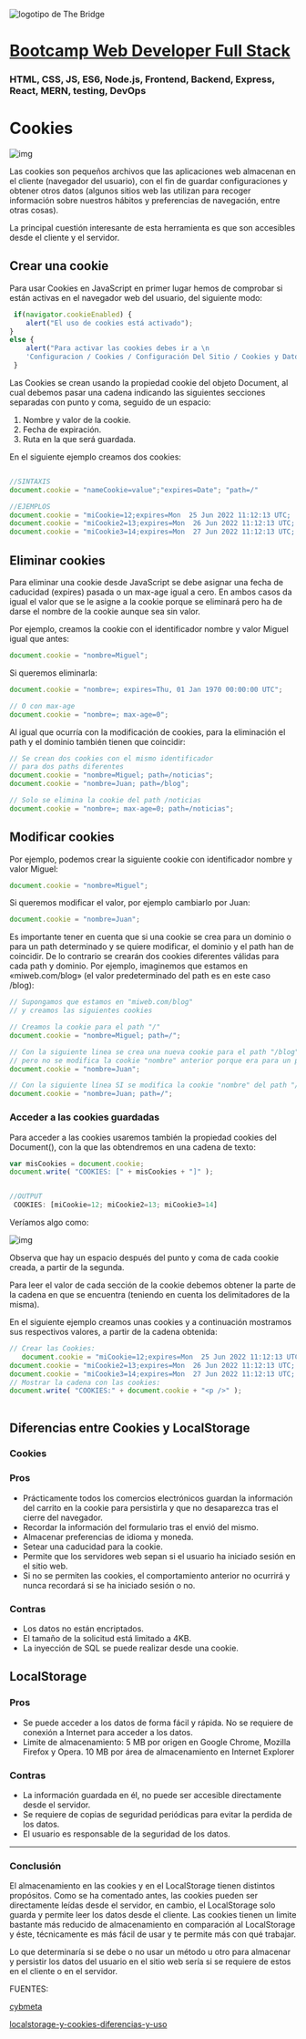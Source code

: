 ![logotipo de The Bridge](https://user-images.githubusercontent.com/27650532/77754601-e8365180-702b-11ea-8bed-5bc14a43f869.png  "logotipo de The Bridge")

# [Bootcamp Web Developer Full Stack](https://www.thebridge.tech/bootcamps/bootcamp-fullstack-developer/)

### HTML, CSS, JS, ES6, Node.js, Frontend, Backend, Express, React, MERN, testing, DevOps

# Cookies  

![img](../assets/cookie.jpg)


Las cookies son pequeños archivos que las aplicaciones web almacenan en el cliente (navegador del usuario), con el fin de guardar configuraciones y obtener otros datos (algunos sitios web las utilizan para recoger información sobre nuestros hábitos y preferencias de navegación, entre otras cosas).

La principal cuestión interesante de esta herramienta es que son accesibles desde el cliente y el servidor.

## Crear una cookie

Para usar Cookies en JavaScript en primer lugar hemos de comprobar si están activas en el navegador web del usuario, del siguiente modo:

```js
 if(navigator.cookieEnabled) {
    alert("El uso de cookies está activado");
}
else {
    alert("Para activar las cookies debes ir a \n
    'Configuracion / Cookies / Configuración Del Sitio / Cookies y Datos De Sitios");
 }
```

Las Cookies se crean usando la propiedad cookie del objeto Document, al cual debemos pasar una cadena indicando las siguientes secciones separadas con punto y coma, seguido de un espacio:

1. Nombre y valor de la cookie.
2. Fecha de expiración.
3. Ruta en la que será guardada.

En el siguiente ejemplo creamos dos cookies:

```js

//SINTAXIS
document.cookie = "nameCookie=value";"expires=Date"; "path=/"  

//EJEMPLOS 
document.cookie = "miCookie=12;expires=Mon  25 Jun 2022 11:12:13 UTC;  path=/";
document.cookie = "miCookie2=13;expires=Mon  26 Jun 2022 11:12:13 UTC;  path=/";
document.cookie = "miCookie3=14;expires=Mon  27 Jun 2022 11:12:13 UTC;  path=/";
```

## Eliminar cookies

Para eliminar una cookie desde JavaScript se debe asignar una fecha de caducidad (expires) pasada o un max-age igual a cero. En ambos casos da igual el valor que se le asigne a la cookie porque se eliminará pero ha de darse el nombre de la cookie aunque sea sin valor.


Por ejemplo, creamos la cookie con el identificador nombre y valor Miguel igual que antes:

```js
document.cookie = "nombre=Miguel";
```
Si queremos eliminarla:

```js
document.cookie = "nombre=; expires=Thu, 01 Jan 1970 00:00:00 UTC";

// O con max-age
document.cookie = "nombre=; max-age=0";
```

Al igual que ocurría con la modificación de cookies, para la eliminación el path y el dominio también tienen que coincidir:

```js
// Se crean dos cookies con el mismo identificador
// para dos paths diferentes
document.cookie = "nombre=Miguel; path=/noticias";
document.cookie = "nombre=Juan; path=/blog";

// Solo se elimina la cookie del path /noticias
document.cookie = "nombre=; max-age=0; path=/noticias";
```

## Modificar cookies

Por ejemplo, podemos crear la siguiente cookie con identificador nombre y valor Miguel:

```js
document.cookie = "nombre=Miguel";
```

Si queremos modificar el valor, por ejemplo cambiarlo por Juan:

```js
document.cookie = "nombre=Juan";
```

Es importante tener en cuenta que si una cookie se crea para un dominio o para un path determinado y se quiere modificar, el dominio y el path han de coincidir. De lo contrario se crearán dos cookies diferentes válidas para cada path y dominio. Por ejemplo, imaginemos que estamos en «miweb.com/blog» (el valor predeterminado del path es en este caso /blog):

```js
// Supongamos que estamos en "miweb.com/blog"
// y creamos las siguientes cookies

// Creamos la cookie para el path "/"
document.cookie = "nombre=Miguel; path=/";

// Con la siguiente linea se crea una nueva cookie para el path "/blog" (valor por defecto)
// pero no se modifica la cookie "nombre" anterior porque era para un path diferente
document.cookie = "nombre=Juan";

// Con la siguiente línea SI se modifica la cookie "nombre" del path "/" correctamente
document.cookie = "nombre=Juan; path=/";
```
 
### Acceder a las cookies guardadas
Para acceder a las cookies usaremos también la propiedad cookies del Document(), con la que las obtendremos en una cadena de texto:
 
 
```js
var misCookies = document.cookie;
document.write( "COOKIES: [" + misCookies + "]" );


//OUTPUT
 COOKIES: [miCookie=12; miCookie2=13; miCookie3=14]

```

Veríamos algo como:

![img](../../../assets/core/clase19/cookies.jpg)

Observa que hay un espacio después del punto y coma de cada cookie creada, a partir de la segunda.

Para leer el valor de cada sección de la cookie debemos obtener la parte de la cadena en que se encuentra (teniendo en cuenta los delimitadores de la misma).

En el siguiente ejemplo creamos unas cookies y a continuación mostramos sus respectivos valores, a partir de la cadena obtenida:


```js
// Crear las Cookies:
   document.cookie = "miCookie=12;expires=Mon  25 Jun 2022 11:12:13 UTC;  path=/";
document.cookie = "miCookie2=13;expires=Mon  26 Jun 2022 11:12:13 UTC;  path=/";
document.cookie = "miCookie3=14;expires=Mon  27 Jun 2022 11:12:13 UTC;  path=/";
// Mostrar la cadena con las cookies:
document.write( "COOKIES:" + document.cookie + "<p />" );
 
```
 
## Diferencias entre Cookies y LocalStorage

### Cookies

### Pros  

- Prácticamente todos los comercios electrónicos guardan la información del carrito en la cookie para persistirla y que no desaparezca tras el cierre del navegador.
- Recordar la información del formulario tras el envió del mismo.
- Almacenar preferencias de idioma y moneda.
- Setear una caducidad para la cookie.
- Permite que los servidores web sepan si el usuario ha iniciado sesión en el sitio web.
- Si no se permiten las cookies, el comportamiento anterior no ocurrirá y nunca recordará si se ha iniciado sesión o no.


### Contras

- Los datos no están encriptados.
- El tamaño de la solicitud está limitado a 4KB.
- La inyección de SQL se puede realizar desde una cookie. 

##  LocalStorage

### Pros  

- Se puede acceder a los datos de forma fácil y rápida.
No se requiere de conexión a Internet para acceder a los datos.
- Limite de almacenamiento: 5 MB por origen en Google Chrome, Mozilla Firefox y Opera. 10 MB por área de almacenamiento en Internet Explorer

### Contras
- La información guardada en él, no puede ser accesible directamente desde el servidor.
- Se requiere de copias de seguridad periódicas para evitar la perdida de los datos.
- El usuario es responsable de la seguridad de los datos.

-----

###  Conclusión  

El almacenamiento en las cookies y en el LocalStorage tienen distintos propósitos. Como se ha comentado antes, las cookies pueden ser directamente leídas desde el servidor, en cambio, el LocalStorage solo guarda y permite leer los datos desde el cliente. Las cookies tienen un limite bastante más reducido de almacenamiento en comparación al LocalStorage y éste, técnicamente es más fácil de usar y te permite más con qué trabajar.

Lo que determinaría si se debe o no usar un método u otro para almacenar y persistir los datos del usuario en el sitio web sería si se requiere de estos en el cliente o en el servidor.

FUENTES:
 
[cybmeta](https://cybmeta.com/cookies-en-javascript#:~:text=Para%20eliminar%20una%20cookie%20desde,cookie%20aunque%20sea%20sin%20valor)


[localstorage-y-cookies-diferencias-y-uso](https://www.drauta.com/localstorage-y-cookies-diferencias-y-uso)
 
 
